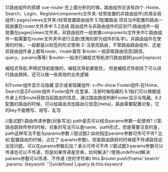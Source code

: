 5)路由组件的搭建
vue-router
在上面分析的时候，路由组件应该有四个: Home、Search、Login、Registercomponents文件夹: 经常放置的非路由组件(共用全局组件)
pages|views文件夹:I经常放置路由组件
5.1配置路由
项目当中配置的路由一般放置在router文件夹中
5.2总结
路由组件与非路由组件的区别?1:路由组件一般放置在pages|views文件夹，非路由组件一般放置components文件夹中2:路由组件一般需要在router文件夹中进行注册(使用的即为组件的名字)，非路由组件在使用的时候，一般都是以标签的形式使用
3: 注册完路由，不管路由路由组件、还是非路由组件身上都有$route、$router属性
$route:一般获取路由信息[路径、query、params等等]
$router:一般进行编程式导航进行路由跳转[push|replace)

编程式导航:声明式导航能做的，编程式导航都能在，
但是编程式导航除了可以进行路由跳转，还可以做一些其他的业务逻辑

6)Footer组件显示与隐藏
显示或者隐藏组件: v-iflv-show
Footer组件:在Home、Search显示Footer组件
Footer组件:在登录、注册时候隐藏的
6.1我们可以根据组件身上的$route获取当前路由的信息，通过路由路径判断Footer显示与隐藏。6.2配置的路由的时候，可以给路由添加路由元信息[meta]，路由需要配置对象，它的key不能瞎写、胡写、乱写

//面试题1:路由传递参数(对象写法) path是否可以结合params参数一起使用?
//答: 路由跳转传参的时候，对象的写法可以是name、path形式，但是需要注意的是，path这种写法不能与params参数
//面试题2:如何指定params参数可传可不传?
比如:配置路由的时候，占位了 (params参数)，但是路由跳转的时候就不传递路径会出现问题。可以在params参数后加？表示可传可不传
//面试题3:params参数可以传递也可以不传递，但是如果传递是空串，如何解决?
/使用undefined解决: params参数可以传递、不传递 (空的字符串)
this.$router.push(fname:'search' ,params: {keyword: ''||undefined },query:(k:this.keyword
